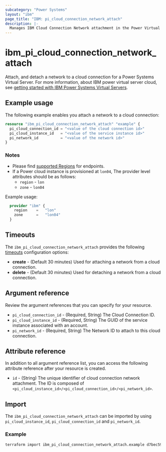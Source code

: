 ```yaml
---
subcategory: "Power Systems"
layout: "ibm"
page_title: "IBM: pi_cloud_connection_network_attach"
description: |-
  Manages IBM Cloud Connection Network attachment in the Power Virtual Server cloud.
---
```


# ibm_pi_cloud_connection_network_attach

Attach, and detach a network to a cloud connection for a Power Systems Virtual Server. For more information, about IBM power virtual server cloud, see [getting started with IBM Power Systems Virtual Servers](https://cloud.ibm.com/docs/power-iaas?topic=power-iaas-getting-started).

## Example usage

The following example enables you attach a network to a cloud connection:

```terraform
resource "ibm_pi_cloud_connection_network_attach" "example" {
  pi_cloud_connection_id = "<value of the cloud connection id>"
  pi_cloud_instance_id   = "<value of the service instance id>"
  pi_network_id          = "<value of the network id>"
}
```

### Notes

- Please find [supported Regions](https://cloud.ibm.com/apidocs/power-cloud#endpoint) for endpoints.
- If a Power cloud instance is provisioned at `lon04`, The provider level attributes should be as follows:
  - `region` - `lon`
  - `zone` - `lon04`
  
Example usage:
  
  ```terraform
    provider "ibm" {
      region    =   "lon"
      zone      =   "lon04"
    }
  ```
  
## Timeouts

The `ibm_pi_cloud_connection_network_attach` provides the following [timeouts](https://www.terraform.io/docs/language/resources/syntax.html) configuration options:

- **create** - (Default 30 minutes) Used for attaching a network from a cloud connection.
- **delete** - (Default 30 minutes) Used for detaching a network from a cloud connection.

## Argument reference

Review the argument references that you can specify for your resource.

- `pi_cloud_connection_id` - (Required, String) The Cloud Connection ID.
- `pi_cloud_instance_id` - (Required, String) The GUID of the service instance associated with an account.
- `pi_network_id` - (Required, String) The Network ID to attach to this cloud connection.

## Attribute reference

In addition to all argument reference list, you can access the following attribute reference after your resource is created.

- `id` - (String) The unique identifier of cloud connection network attachment. The ID is composed of  `<pi_cloud_instance_id>/<pi_cloud_connection_id>/<pi_network_id>`.

## Import

The `ibm_pi_cloud_connection_network_attach` can be imported by using `pi_cloud_instance_id`, `pi_cloud_connection_id` and `pi_network_id`.

### Example

```sh
terraform import ibm_pi_cloud_connection_network_attach.example d7bec597-4726-451f-8a63-e62e6f19c32c/cea6651a-bc0a-4438-9f8a-a0770bbf3ebb/4726d7be-c597-4438-9f8a-cea6651abc0a
```
